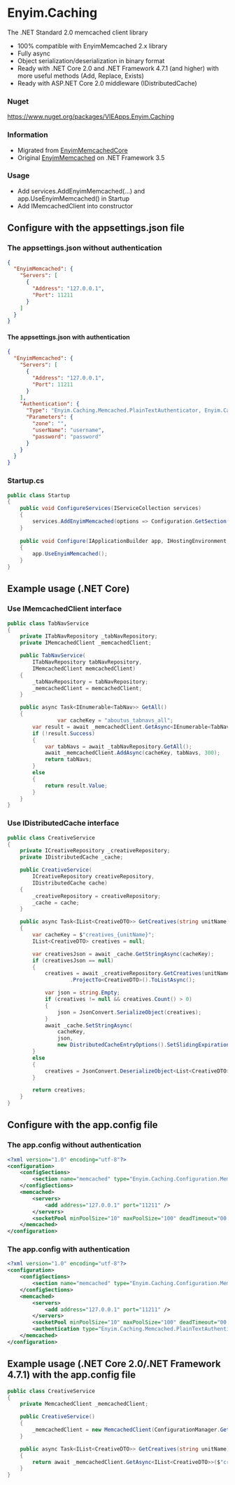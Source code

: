 # Enyim.Caching

The .NET Standard 2.0 memcached client library 
- 100% compatible with EnyimMemcached 2.x library
- Fully async
- Object serialization/deserialization in binary format
- Ready with .NET Core 2.0 and .NET Framework 4.7.1 (and higher) with more useful methods (Add, Replace, Exists)
- Ready with ASP.NET Core 2.0 middleware (IDistributedCache)
### Nuget
https://www.nuget.org/packages/VIEApps.Enyim.Caching
### Information
- Migrated from [EnyimMemcachedCore](https://github.com/cnblogs/EnyimMemcachedCore)
- Original [EnyimMemcached](https://github.com/enyim/EnyimMemcached) on .NET Framework 3.5
### Usage
- Add services.AddEnyimMemcached(...) and app.UseEnyimMemcached() in Startup
- Add IMemcachedClient into constructor
## Configure with the appsettings.json file
### The appsettings.json without authentication
```json
{
  "EnyimMemcached": {
    "Servers": [
      {
        "Address": "127.0.0.1",
        "Port": 11211
      }
    ]
  }
}
```
#### The appsettings.json with authentication
```json
{
  "EnyimMemcached": {
    "Servers": [
      {
        "Address": "127.0.0.1",
        "Port": 11211
      }
    ],
    "Authentication": {
      "Type": "Enyim.Caching.Memcached.PlainTextAuthenticator, Enyim.Caching",
      "Parameters": {
        "zone": "",
        "userName": "username",
        "password": "password"
      }
    }
  }
}
```
### Startup.cs
```cs
public class Startup
{
    public void ConfigureServices(IServiceCollection services)
    {
        services.AddEnyimMemcached(options => Configuration.GetSection("EnyimMemcached").Bind(options));
    }
    
    public void Configure(IApplicationBuilder app, IHostingEnvironment env, ILoggerFactory loggerFactory)
    { 
        app.UseEnyimMemcached();
    }
}
```

## Example usage (.NET Core)
### Use IMemcachedClient interface
```cs
public class TabNavService
{
    private ITabNavRepository _tabNavRepository;
    private IMemcachedClient _memcachedClient;

    public TabNavService(
        ITabNavRepository tabNavRepository,
        IMemcachedClient memcachedClient)
    {
        _tabNavRepository = tabNavRepository;
        _memcachedClient = memcachedClient;
    }

    public async Task<IEnumerable<TabNav>> GetAll()
    {
				var cacheKey = "aboutus_tabnavs_all";
        var result = await _memcachedClient.GetAsync<IEnumerable<TabNav>>(cacheKey);
        if (!result.Success)
        {
            var tabNavs = await _tabNavRepository.GetAll();
            await _memcachedClient.AddAsync(cacheKey, tabNavs, 300);
            return tabNavs;
        }
        else
        {
            return result.Value;
        }
    }
}
```
### Use IDistributedCache interface
```cs
public class CreativeService
{
    private ICreativeRepository _creativeRepository;
    private IDistributedCache _cache;

    public CreativeService(
        ICreativeRepository creativeRepository,
        IDistributedCache cache)
    {
        _creativeRepository = creativeRepository;
        _cache = cache;
    }

    public async Task<IList<CreativeDTO>> GetCreatives(string unitName)
    {
        var cacheKey = $"creatives_{unitName}";
        IList<CreativeDTO> creatives = null;

        var creativesJson = await _cache.GetStringAsync(cacheKey);
        if (creativesJson == null)
        {
            creatives = await _creativeRepository.GetCreatives(unitName)
                    .ProjectTo<CreativeDTO>().ToListAsync();

            var json = string.Empty;
            if (creatives != null && creatives.Count() > 0)
            {
                json = JsonConvert.SerializeObject(creatives);
            }
            await _cache.SetStringAsync(
                cacheKey, 
                json, 
                new DistributedCacheEntryOptions().SetSlidingExpiration(TimeSpan.FromMinutes(5)));
        }
        else
        {
            creatives = JsonConvert.DeserializeObject<List<CreativeDTO>>(creativesJson);
        }

        return creatives;
    }
}
```
## Configure with the app.config file
### The app.config without authentication
```xml
<?xml version="1.0" encoding="utf-8"?>
<configuration>
	<configSections>
		<section name="memcached" type="Enyim.Caching.Configuration.MemcachedClientConfigurationSectionHandler, Enyim.Caching" />
	</configSections>
	<memcached>
		<servers>
			<add address="127.0.0.1" port="11211" />
		</servers>
		<socketPool minPoolSize="10" maxPoolSize="100" deadTimeout="00:01:00" connectionTimeout="00:00:05" receiveTimeout="00:00:01" />
	</memcached>
</configuration>
```
### The app.config with authentication
```xml
<?xml version="1.0" encoding="utf-8"?>
<configuration>
	<configSections>
		<section name="memcached" type="Enyim.Caching.Configuration.MemcachedClientConfigurationSectionHandler, Enyim.Caching" />
	</configSections>
	<memcached>
		<servers>
			<add address="127.0.0.1" port="11211" />
		</servers>
		<socketPool minPoolSize="10" maxPoolSize="100" deadTimeout="00:01:00" connectionTimeout="00:00:05" receiveTimeout="00:00:01" />
		<authentication type="Enyim.Caching.Memcached.PlainTextAuthenticator, Enyim.Caching" zone="" userName="username" password="password" />
	</memcached>
</configuration>
```
## Example usage (.NET Core 2.0/.NET Framework 4.7.1) with the app.config file
```cs
public class CreativeService
{
    private MemcachedClient _memcachedClient;

    public CreativeService()
    {
        _memcachedClient = new MemcachedClient(ConfigurationManager.GetSection("memcached") as MemcachedClientConfigurationSectionHandler);
    }

    public async Task<IList<CreativeDTO>> GetCreatives(string unitName)
    {
        return await _memcachedClient.GetAsync<IList<CreativeDTO>>($"creatives_{unitName}");
    }
}
```
